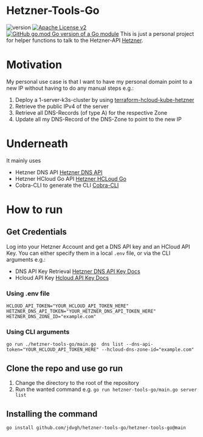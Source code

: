 # Hetzner-Tools-Go

![version](https://img.shields.io/github/v/release/jdvgh/hetzner-tools-go?include_prereleases)
[![Apache License v2](https://img.shields.io/github/license/jdvgh/hetzner-tools-go)](http://www.apache.org/licenses/)
[![GitHub go.mod Go version of a Go module](https://img.shields.io/github/go-mod/go-version/jdvgh/hetzner-tools-go)](https://github.com/jdvgh/hetzner-tools-go)
This is just a personal project for helper functions to talk to the Hetzner-API [Hetzner](https://www.hetzner.com/).

# Motivation

My personal use case is that I want to have my personal domain point to a new IP without having to do any manual steps e.g.:

1. Deploy a 1-server-k3s-cluster by using [terraform-hcloud-kube-hetzner](https://github.com/kube-hetzner/terraform-hcloud-kube-hetzner)
1. Retrieve the public IPv4 of the server
1. Retrieve all DNS-Records (of type A) for the respective Zone
1. Update all my DNS-Record of the DNS-Zone to point to the new IP

# Underneath

It mainly uses

- Hetzner DNS API [Hetzner DNS API](https://dns.hetzner.com/api-docs)
- Hetzner HCloud Go API [Hetzner HCLoud Go](https://github.com/hetznercloud/hcloud-go)
- Cobra-CLI to generate the CLI [Cobra-CLI](https://github.com/spf13/cobra-cli/blob/main/README.md)

# How to run

## Get Credentials

Log into your Hetzner Account and get a DNS API key and an HCloud API Key.
You can either specify them in a local `.env` file, or via the CLI arguments e.g.:

- DNS API Key Retrieval [Hetzner DNS API Key Docs](https://docs.hetzner.com/dns-console/dns/general/api-access-token/)
- Hcloud API Key [Hcloud API Key Docs](https://docs.hetzner.com/cloud/api/getting-started/generating-api-token/)

### Using .env file

```.env
HCLOUD_API_TOKEN="YOUR_HCLOUD_API_TOKEN_HERE"
HETZNER_DNS_API_TOKEN="YOUR_HETZNER_DNS_API_TOKEN_HERE"
HETZNER_DNS_ZONE_ID="example.com"
```

### Using CLI arguments

```
go run ./hetzner-tools-go/main.go  dns list --dns-api-token="YOUR_HCLOUD_API_TOKEN_HERE" --hcloud-dns-zone-id="example.com"

```

## Clone the repo and use go run

1. Change the directory to the root of the repository
1. Run the wanted command e.g. `go run hetzner-tools-go/main.go server list`

## Installing the command

```
go install github.com/jdvgh/hetzner-tools-go/hetzner-tools-go@main
```
